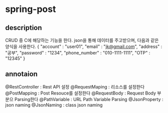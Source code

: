 # spring-post

## description

CRUD 중 C에 해당하는 기능을 한다. 
json을 통해 데이터를 주고받으며, 다음과 같은 양식을 사용한다. 
{
  "account" : "user01",
  "email" : "jk@gmail.com",
  "address" : "공부",
  "password" : "1234",
  "phone_number" : "010-1111-1111",
  "OTP" : "12345"
}

## annotaion

@RestController : Rest API 설정
@RequestMaping : 리소스를 설정한다
@PostMapping : Post Resouce를 설정한다
@RequestBody : Request Body 부분으 Parsing한다
@PathVariable : URL Path Variable Parsing
@JsonProperty : json naming
@JsonNaming : class json naming
